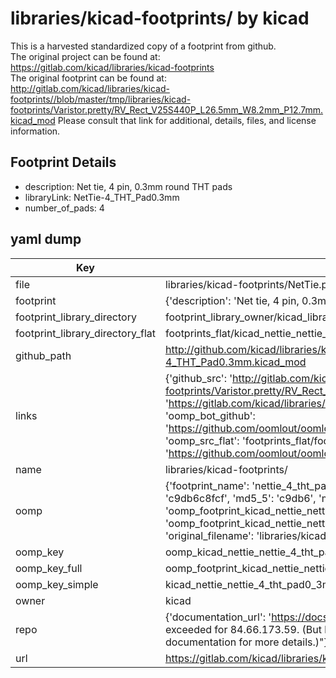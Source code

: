 # libraries/kicad-footprints/ by kicad  
This is a harvested standardized copy of a footprint from github.  
The original project can be found at:  
https://gitlab.com/kicad/libraries/kicad-footprints  
The original footprint can be found at:
http://gitlab.com/kicad/libraries/kicad-footprints//blob/master/tmp/libraries/kicad-footprints/Varistor.pretty/RV_Rect_V25S440P_L26.5mm_W8.2mm_P12.7mm.kicad_mod
Please consult that link for additional, details, files, and license information.  
## Footprint Details
* description: Net tie, 4 pin, 0.3mm round THT pads  
* libraryLink: NetTie-4_THT_Pad0.3mm  
* number_of_pads: 4  
## yaml dump  
| Key | Value |  
| --- | --- |  
| file | libraries/kicad-footprints/NetTie.pretty/NetTie-4_THT_Pad0.3mm.kicad_mod |  
| footprint | {'description': 'Net tie, 4 pin, 0.3mm round THT pads', 'libraryLink': 'NetTie-4_THT_Pad0.3mm', 'number_of_pads': 4} |  
| footprint_library_directory | footprint_library_owner/kicad_libraries/kicad-footprints/ |  
| footprint_library_directory_flat | footprints_flat/kicad_nettie_nettie_4_tht_pad0_3mm/working |  
| github_path | http://github.com/kicad/libraries/kicad-footprints//blob/master/tmp/libraries/kicad-footprints/NetTie.pretty/NetTie-4_THT_Pad0.3mm.kicad_mod |  
| links | {'github_src': 'http://gitlab.com/kicad/libraries/kicad-footprints//blob/master/tmp/libraries/kicad-footprints/Varistor.pretty/RV_Rect_V25S440P_L26.5mm_W8.2mm_P12.7mm.kicad_mod', 'github_src_repo': 'https://gitlab.com/kicad/libraries/kicad-footprints', 'oomp_bot': 'footprints/kicad_nettie_nettie_4_tht_pad0_3mm/working', 'oomp_bot_github': 'https://github.com/oomlout/oomlout_oomp_footprint_bot/tree/main/footprints/kicad_nettie_nettie_4_tht_pad0_3mm/working', 'oomp_src_flat': 'footprints_flat/footprints_flat/kicad_nettie_nettie_4_tht_pad0_3mm/working', 'oomp_src_flat_github': 'https://github.com/oomlout/oomlout_oomp_footprint_src/tree/main/footprints_flat/kicad_nettie_nettie_4_tht_pad0_3mm/working'} |  
| name | libraries/kicad-footprints/ |  
| oomp | {'footprint_name': 'nettie_4_tht_pad0_3mm', 'library_name': 'nettie', 'md5': 'c9db6c8fcffa37cd9a59e8814708e0ca', 'md5_10': 'c9db6c8fcf', 'md5_5': 'c9db6', 'md5_6': 'c9db6c', 'oomp_key': 'oomp_kicad_nettie_nettie_4_tht_pad0_3mm', 'oomp_key_extra': 'oomp_footprint_kicad_nettie_nettie_4_tht_pad0_3mm', 'oomp_key_full': 'oomp_footprint_kicad_nettie_nettie_4_tht_pad0_3mm_c9db6c', 'oomp_key_simple': 'kicad_nettie_nettie_4_tht_pad0_3mm', 'original_filename': 'libraries/kicad-footprints/NetTie.pretty/NetTie-4_THT_Pad0.3mm.kicad_mod', 'owner_name': 'kicad'} |  
| oomp_key | oomp_kicad_nettie_nettie_4_tht_pad0_3mm |  
| oomp_key_full | oomp_footprint_kicad_nettie_nettie_4_tht_pad0_3mm |  
| oomp_key_simple | kicad_nettie_nettie_4_tht_pad0_3mm |  
| owner | kicad |  
| repo | {'documentation_url': 'https://docs.github.com/rest/overview/resources-in-the-rest-api#rate-limiting', 'message': "API rate limit exceeded for 84.66.173.59. (But here's the good news: Authenticated requests get a higher rate limit. Check out the documentation for more details.)"} |  
| url | https://gitlab.com/kicad/libraries/kicad-footprints |  


